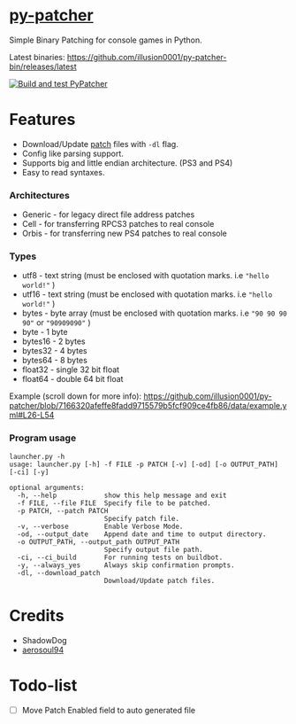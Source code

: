 # [py-patcher](../../../../illusion0001/py-patcher)

Simple Binary Patching for console games in Python.

Latest binaries: https://github.com/illusion0001/py-patcher-bin/releases/latest

[![Build and test PyPatcher](https://github.com/illusion0001/py-patcher/actions/workflows/build_and_test.yml/badge.svg)](https://github.com/illusion0001/py-patcher/actions/workflows/build_and_test.yml)

# Features

- Download/Update [patch](https://github.com/illusion0001/illusion0001.github.io/tree/main/_patch0) files with `-dl` flag.
- Config like parsing support.
- Supports big and little endian architecture. (PS3 and PS4)
- Easy to read syntaxes.

### Architectures

- Generic - for legacy direct file address patches
- Cell - for transferring RPCS3 patches to real console
- Orbis - for transferring new PS4 patches to real console

### Types

- utf8 - text string (must be enclosed with quotation marks. i.e  `"hello world!"` )
- utf16 - text string (must be enclosed with quotation marks. i.e `"hello world!"` )
- bytes - byte array (must be enclosed with quotation marks. i.e `"90 90 90 90"` or `"90909090"` )
- byte - 1 byte <!-- (`0x12`/`18`) -->
- bytes16 - 2 bytes <!-- (`0x1234`/`4660`) -->
- bytes32 - 4 bytes <!-- (`0x12345678`/`305419896`) -->
- bytes64 - 8 bytes <!-- (`0x1234567890abcdef`/`1311768467294899695`) -->
- float32 - single 32 bit float <!-- (`1.0`) -->
- float64 - double 64 bit float <!-- (`1.0000`) -->

Example (scroll down for more info): https://github.com/illusion0001/py-patcher/blob/7166320afeffe8fadd9715579b5fcf909ce4fb86/data/example.yml#L26-L54

### Program usage

```
launcher.py -h
usage: launcher.py [-h] -f FILE -p PATCH [-v] [-od] [-o OUTPUT_PATH] [-ci] [-y]

optional arguments:
  -h, --help            show this help message and exit
  -f FILE, --file FILE  Specify file to be patched.
  -p PATCH, --patch PATCH
                        Specify patch file.
  -v, --verbose         Enable Verbose Mode.
  -od, --output_date    Append date and time to output directory.
  -o OUTPUT_PATH, --output_path OUTPUT_PATH
                        Specify output file path.
  -ci, --ci_build       For running tests on buildbot.
  -y, --always_yes      Always skip confirmation prompts.
  -dl, --download_patch
                        Download/Update patch files.
```

# Credits
- ShadowDog
- [aerosoul94](https://github.com/aerosoul94)

# Todo-list

- [ ] Move Patch Enabled field to auto generated file
